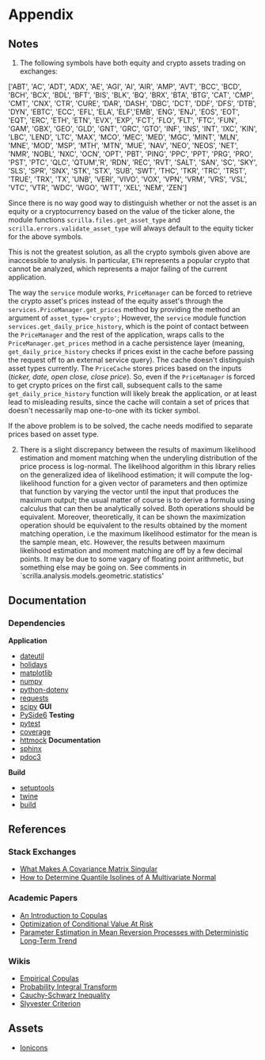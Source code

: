 # Appendix

## Notes

1. The following symbols have both equity and crypto assets trading on exchanges:

['ABT', 'AC', 'ADT', 'ADX', 'AE', 'AGI', 'AI', 'AIR', 'AMP', 'AVT', 'BCC', 'BCD', 'BCH', 'BCX', 'BDL', 'BFT', 'BIS', 'BLK', 'BQ', 'BRX', 'BTA', 'BTG', 'CAT', 'CMP', 'CMT', 'CNX', 'CTR', 'CURE', 'DAR', 'DASH', 'DBC', 'DCT', 'DDF', 'DFS', 'DTB', 'DYN', 'EBTC', 'ECC', 'EFL', 'ELA', 'ELF','EMB', 'ENG', 'ENJ', 'EOS', 'EOT', 'EQT', 'ERC', 'ETH', 'ETN', 'EVX', 'EXP', 'FCT', 'FLO', 'FLT', 'FTC', 'FUN', 'GAM', 'GBX', 'GEO', 'GLD', 'GNT', 'GRC', 'GTO', 'INF', 'INS', 'INT', 'IXC', 'KIN', 'LBC', 'LEND', 'LTC', 'MAX', 'MCO', 'MEC', 'MED', 'MGC', 'MINT', 'MLN', 'MNE', 'MOD', 'MSP', 'MTH', 'MTN', 'MUE', 'NAV', 'NEO', 'NEOS', 'NET', 'NMR', 'NOBL', 'NXC', 'OCN', 'OPT', 'PBT', 'PING', 'PPC', 'PPT', 'PRG', 'PRO', 'PST', 'PTC', 'QLC', 'QTUM','R', 'RDN', 'REC', 'RVT', 'SALT', 'SAN', 'SC', 'SKY', 'SLS', 'SPR', 'SNX', 'STK', 'STX', 'SUB', 'SWT', 'THC', 'TKR', 'TRC', 'TRST', 'TRUE', 'TRX', 'TX', 'UNB', 'VERI', 'VIVO', 'VOX', 'VPN', 'VRM', 'VRS', 'VSL', 'VTC', 'VTR', 'WDC', 'WGO', 'WTT', 'XEL', 'NEM', 'ZEN']

Since there is no way good way to distinguish whether or not the asset is an equity or a cryptocurrency based on the value of the ticker alone, the module functions `scrilla.files.get_asset_type` and `scrilla.errors.validate_asset_type` will always default to the equity ticker for the above symbols. 

This is not the greatest solution, as all the crypto symbols given above are inaccessible to analysis. In particular, `ETH` represents a popular crypto that cannot be analyzed, which represents a major failing of the current application.

The way the `service` module works, `PriceManager` can be forced to retrieve the crypto asset's prices instead of the equity asset's through the `services.PriceManager.get_prices` method by providing the method an argument of `asset_type='crypto'`; However, the `service` module function `services.get_daily_price_history`, which is the point of contact between the `PriceManager` and the rest of the application, wraps calls to the `PriceManager.get_prices` method in a cache persistence layer (meaning, `get_daily_price_history` checks if prices exist in the cache before passing the request off to an external service query). The cache doesn't distinguish asset types currently. The `PriceCache` stores prices based on the inputs (<i>ticker, date, open close, close price</i>). So, even if the `PriceManager` is forced to get crypto prices on the first call, subsequent calls to the same `get_daily_price_history` function will likely break the application, or at least lead to misleading results, since the cache will contain a set of prices that doesn't necessarily map one-to-one with its ticker symbol.

If the above problem is to be solved, the cache needs modified to separate prices based on asset type.

2. There is a slight discrepancy between the results of maximum likelihood estimation and moment matching when the underyling distribution of the price process is log-normal. The likelihood algorithm in this library relies on the generalized idea of likelihood estimation; it will compute the log-likelihood function for a given vector of parameters and then optimize that function by varying the vector until the input that produces the maximum output; the usual matter of course is to derive a formula using calculus that can then be analytically solved. Both operations should be equivalent. Moreover, theoretically, it can be shown the maximization operation should be equivalent to the results obtained by the moment matching operation, i.e the maximum likelihood estimator for the mean is the sample mean, etc. However, the results between maximum likelihood estimation and moment matching are off by a few decimal points. It may be due to some vagary of floating point arithmetic, but something else may be going on. See comments in `scrilla.analysis.models.geometric.statistics'


## Documentation

### Dependencies
**Application**
- [dateutil](https://dateutil.readthedocs.io/en/stable/index.html)
- [holidays](https://pypi.org/project/holidays/)
- [matplotlib](https://pypi.org/project/matplotlib/)
- [numpy](https://pypi.org/project/numpy/)
- [python-dotenv](https://pypi.org/project/python-dotenv/)
- [requests](https://pypi.org/project/requests/)
- [scipy](https://pypi.org/project/scipy/)
**GUI**
- [PySide6](https://pypi.org/project/PySide6/)
**Testing**
- [pytest](https://pypi.org/project/pytest/)
- [coverage](https://pypi.org/project/coverage/)
- [httmock](https://pypi.org/project/httmock/)
**Documentation**
- [sphinx](https://pypi.org/project/Sphinx/)
- [pdoc3](https://pypi.org/project/pdoc3/)

**Build**
- [setuptools](https://pypi.org/project/setuptools/)
- [twine](https://pypi.org/project/twine/)
- [build](https://pypi.org/project/build/)


## References
### Stack Exchanges
- [What Makes A Covariance Matrix Singular](https://stats.stackexchange.com/questions/70899/what-correlation-makes-a-matrix-singular-and-what-are-implications-of-singularit)
- [How to Determine Quantile Isolines of A Multivariate Normal](https://stats.stackexchange.com/questions/64680/how-to-determine-quantiles-isolines-of-a-multivariate-normal-distribution)

### Academic Papers
- [An Introduction to Copulas](http://www.columbia.edu/~mh2078/QRM/Copulas.pdf)
- [Optimization of Conditional Value At Risk](https://www.ise.ufl.edu/uryasev/files/2011/11/CVaR1_JOR.pdf)
- [Parameter Estimation in Mean Reversion Processes with Deterministic Long-Term Trend](https://www.hindawi.com/journals/jps/2016/5191583/)

### Wikis
- [Empirical Copulas](https://en.wikipedia.org/wiki/Copula_(probability_theory)#Empirical_copulas)
- [Probability Integral Transform](https://en.wikipedia.org/wiki/Probability_integral_transform)
- [Cauchy-Schwarz Inequality](https://en.wikipedia.org/wiki/Cauchy%E2%80%93Schwarz_inequality#Probability_theory)
- [Slyvester Criterion](https://en.wikipedia.org/wiki/Sylvester%27s_criterion)


## Assets
- [Ionicons](https://ionic.io/ionicons)